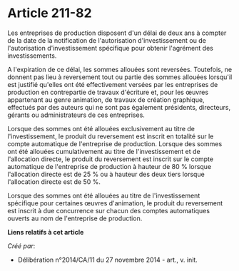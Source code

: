 # Article 211-82

Les entreprises de production disposent d'un délai de deux ans à compter de la date de la notification de l'autorisation
d'investissement ou de l'autorisation d'investissement spécifique pour obtenir l'agrément des investissements. 

A l'expiration de ce délai, les sommes allouées sont reversées. Toutefois, ne donnent pas lieu à reversement tout ou partie
des sommes allouées lorsqu'il est justifié qu'elles ont été effectivement versées par les entreprises de production en
contrepartie de travaux d'écriture et, pour les œuvres appartenant au genre animation, de travaux de création graphique,
effectués par des auteurs qui ne sont pas également présidents, directeurs, gérants ou administrateurs de ces entreprises. 

Lorsque des sommes ont été allouées exclusivement au titre de l'investissement, le produit du reversement est inscrit en
totalité sur le compte automatique de l'entreprise de production. Lorsque des sommes ont été allouées cumulativement au titre
de l'investissement et de l'allocation directe, le produit du reversement est inscrit sur le compte automatique de
l'entreprise de production à hauteur de 80 % lorsque l'allocation directe est de 25 % ou à hauteur des deux tiers lorsque
l'allocation directe est de 50 %. 

Lorsque des sommes ont été allouées au titre de l'investissement spécifique pour certaines œuvres d'animation, le produit du
reversement est inscrit à due concurrence sur chacun des comptes automatiques ouverts au nom de l'entreprise de production.

**Liens relatifs à cet article**

_Créé par_:

  - Délibération n°2014/CA/11 du 27 novembre 2014 - art., v. init.
